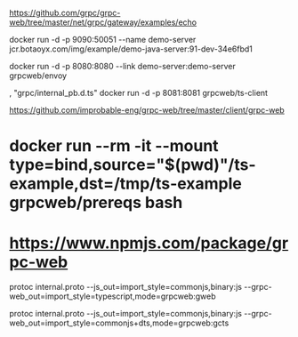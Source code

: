 
https://github.com/grpc/grpc-web/tree/master/net/grpc/gateway/examples/echo


docker run -d -p 9090:50051 --name demo-server jcr.botaoyx.com/img/example/demo-java-server:91-dev-34e6fbd1 

docker run -d -p 8080:8080 --link demo-server:demo-server grpcweb/envoy


,
"grpc/internal_pb.d.ts"
docker run -d -p 8081:8081 grpcweb/ts-client



https://github.com/improbable-eng/grpc-web/tree/master/client/grpc-web


# docker run --rm -it --mount type=bind,source="$(pwd)"/ts-example,dst=/tmp/ts-example grpcweb/prereqs bash
# https://www.npmjs.com/package/grpc-web
protoc internal.proto  --js_out=import_style=commonjs,binary:js --grpc-web_out=import_style=typescript,mode=grpcweb:gweb

protoc internal.proto  --js_out=import_style=commonjs,binary:js --grpc-web_out=import_style=commonjs+dts,mode=grpcweb:gcts

